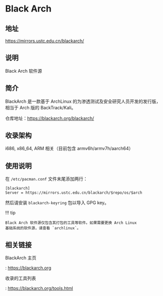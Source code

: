 # Black Arch

## 地址

<https://mirrors.ustc.edu.cn/blackarch/>

## 说明

Black Arch 软件源

## 简介

BlackArch 是一款基于 ArchLinux
的为渗透测试及安全研究人员开发的发行版，相当于 Arch 版的
BackTrack/Kali。

仓库地址：https://blackarch.org/blackarch/

## 收录架构

i686, x86_64, ARM 相关（目前包含 armv6h/armv7h/aarch64）

## 使用说明

在 `/etc/pacman.conf` 文件末尾添加两行：

    [blackarch]
    Server = https://mirrors.ustc.edu.cn/blackarch/$repo/os/$arch

然后请安装 `blackarch-keyring` 包以导入 GPG key。

!!! tip

    Black Arch 软件源仅包含其打包的工具等软件。如果需要更换 Arch Linux
    基础系统的软件源，请查看 `archlinux`。

## 相关链接

BlackArch 主页

:   <https://blackarch.org>

收录的工具列表

:   <https://blackarch.org/tools.html>
